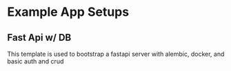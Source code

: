 # Example App Setups

## Fast Api w/ DB

This template is used to bootstrap a fastapi server with alembic, docker, and basic auth and crud
